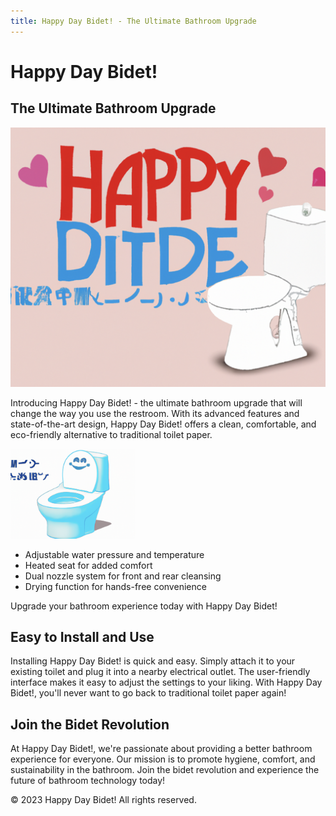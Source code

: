 ```yaml
---
title: Happy Day Bidet! - The Ultimate Bathroom Upgrade
---
```


<link rel="stylesheet" href="style.css">

# Happy Day Bidet!
## The Ultimate Bathroom Upgrade

![Happy Day Bidet!](./img/hero.png)

Introducing Happy Day Bidet! - the ultimate bathroom upgrade that will change the way you use the restroom. With its advanced features and state-of-the-art design, Happy Day Bidet! offers a clean, comfortable, and eco-friendly alternative to traditional toilet paper.

<img width="200" alt="Happy Day Bidet!" src="./img/product1.png">


- Adjustable water pressure and temperature
- Heated seat for added comfort
- Dual nozzle system for front and rear cleansing
- Drying function for hands-free convenience

Upgrade your bathroom experience today with Happy Day Bidet!

## Easy to Install and Use

Installing Happy Day Bidet! is quick and easy. Simply attach it to your existing toilet and plug it into a nearby electrical outlet. The user-friendly interface makes it easy to adjust the settings to your liking. With Happy Day Bidet!, you'll never want to go back to traditional toilet paper again!

## Join the Bidet Revolution

At Happy Day Bidet!, we're passionate about providing a better bathroom experience for everyone. Our mission is to promote hygiene, comfort, and sustainability in the bathroom. Join the bidet revolution and experience the future of bathroom technology today!

&copy; 2023 Happy Day Bidet! All rights reserved.
